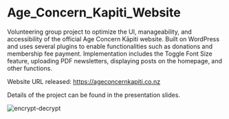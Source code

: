 # Age_Concern_Kapiti_Website
Volunteering group project to optimize the UI, manageability, and accessibility of the official Age Concern Kāpiti website. Built on WordPress and uses several plugins to enable functionalities such as donations and membership fee payment. Implementation includes the Toggle Font Size feature, uploading PDF newsletters, displaying posts on the homepage, and other functions.

Website URL released: https://ageconcernkapiti.co.nz

Details of the project can be found in the presentation slides.

![encrypt-decrypt](https://github.com/DanL-code/Age_Concern_Kapiti_Website/blob/main/Age-concern-kapiti-screenshot.png)


